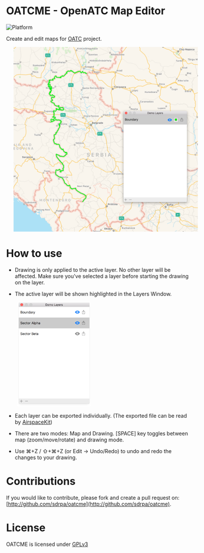 # OATCME - OpenATC Map Editor

![Platform](https://img.shields.io/badge/platforms-macOS-333333.svg)

Create and edit maps for [OATC](http://oatc.io) project.

<img src="Assets/Images/map-window.png" alt="Map Window" width="500" hspace="20">

# How to use

- Drawing is only applied to the active layer. No other layer will be affected. Make sure you've selected a layer before starting the drawing on the layer.

- The active layer will be shown highlighted in the Layers Window.

<img src="Assets/Images/layers-window.png" alt="Layers Window" width="200" hspace="30">

- Each layer can be exported individually. (The exported file can be read by [AirspaceKit](https://github.com/sdrpa/airspacekit))

- There are two modes: Map and Drawing. [SPACE] key toggles between map (zoom/move/rotate) and drawing mode.

- Use ⌘+Z / ⇧+⌘+Z (or Edit -> Undo/Redo) to undo and redo the changes to your drawing.

# Contributions

If you would like to contribute, please fork and create a pull request on: [http://github.com/sdrpa/oatcme](http://github.com/sdrpa/oatcme).

# License

OATCME is licensed under [GPLv3](https://www.gnu.org/licenses/gpl.txt)
